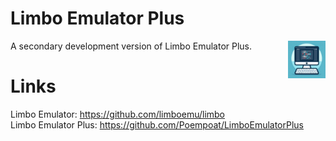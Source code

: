 # Limbo Emulator Plus

<div>
<a href="https://limboplus.xtzyj.top"><img src="resources/icon_640x640.png" alt="limboemuplus icon" title="LimboEmulatorPlus" align="right" height="60px" /></a>
</div>

A secondary development version of Limbo Emulator Plus.

# Links

Limbo Emulator: https://github.com/limboemu/limbo  
Limbo Emulator Plus: https://github.com/Poempoat/LimboEmulatorPlus
